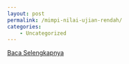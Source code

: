 ```yaml
---
layout: post
permalink: /mimpi-nilai-ujian-rendah/
categories:
    - Uncategorized
---
```


[Baca Selengkapnya](/02)